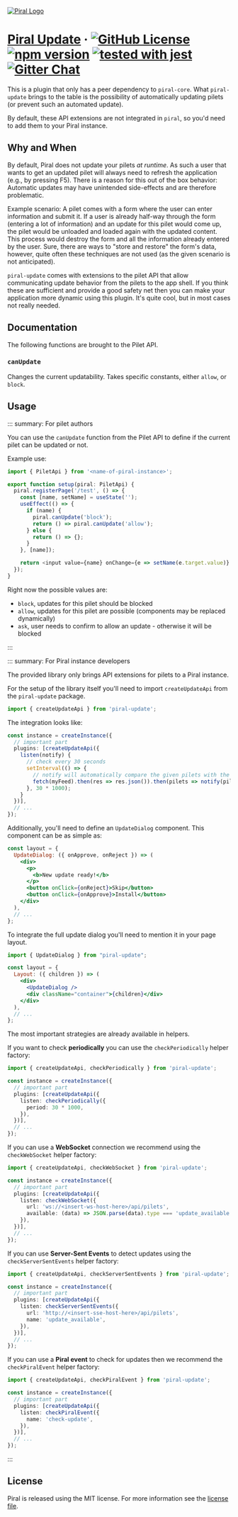 [![Piral Logo](https://github.com/smapiot/piral/raw/master/docs/assets/logo.png)](https://piral.io)

# [Piral Update](https://piral.io) &middot; [![GitHub License](https://img.shields.io/badge/license-MIT-blue.svg)](https://github.com/smapiot/piral/blob/master/LICENSE) [![npm version](https://img.shields.io/npm/v/piral-update.svg?style=flat)](https://www.npmjs.com/package/piral-update) [![tested with jest](https://img.shields.io/badge/tested_with-jest-99424f.svg)](https://jestjs.io) [![Gitter Chat](https://badges.gitter.im/gitterHQ/gitter.png)](https://gitter.im/piral-io/community)

This is a plugin that only has a peer dependency to `piral-core`. What `piral-update` brings to the table is the possibility of automatically updating pilets (or prevent such an automated update).

By default, these API extensions are not integrated in `piral`, so you'd need to add them to your Piral instance.

## Why and When

By default, Piral does not update your pilets *at runtime*. As such a user that wants to get an updated pilet will always need to refresh the application (e.g., by pressing F5). There is a reason for this out of the box behavior: Automatic updates may have unintended side-effects and are therefore problematic.

Example scenario: A pilet comes with a form where the user can enter information and submit it. If a user is already half-way through the form (entering a lot of information) and an update for this pilet would come up, the pilet would be unloaded and loaded again with the updated content. This process would destroy the form and all the information already entered by the user. Sure, there are ways to "store and restore" the form's data, however, quite often these techniques are not used (as the given scenario is not anticipated).

`piral-update` comes with extensions to the pilet API that allow communicating update behavior from the pilets to the app shell. If you think these are sufficient and provide a good safety net then you can make your application more dynamic using this plugin. It's quite cool, but in most cases not really needed.

## Documentation

The following functions are brought to the Pilet API.

### `canUpdate`

Changes the current updatability. Takes specific constants, either `allow`, or `block`.

## Usage

::: summary: For pilet authors

You can use the `canUpdate` function from the Pilet API to define if the current pilet can be updated or not.

Example use:

```ts
import { PiletApi } from '<name-of-piral-instance>';

export function setup(piral: PiletApi) {
  piral.registerPage('/test', () => {
    const [name, setName] = useState('');
    useEffect(() => {
      if (name) {
        piral.canUpdate('block');
        return () => piral.canUpdate('allow');
      } else {
        return () => {};
      }
    }, [name]);

    return <input value={name} onChange={e => setName(e.target.value)} />;
  });
}
```

Right now the possible values are:

- `block`, updates for this pilet should be blocked
- `allow`, updates for this pilet are possible (components may be replaced dynamically)
- `ask`, user needs to confirm to allow an update - otherwise it will be blocked

:::

::: summary: For Piral instance developers

The provided library only brings API extensions for pilets to a Piral instance.

For the setup of the library itself you'll need to import `createUpdateApi` from the `piral-update` package.

```ts
import { createUpdateApi } from 'piral-update';
```

The integration looks like:

```ts
const instance = createInstance({
  // important part
  plugins: [createUpdateApi({
    listen(notify) {
      // check every 30 seconds
      setInterval(() => {
        // notify will automatically compare the given pilets with the available ones
        fetch(myFeed).then(res => res.json()).then(pilets => notify(pilets));
      }, 30 * 1000);
    }
  })],
  // ...
});
```

Additionally, you'll need to define an `UpdateDialog` component. This component can be as simple as:

```jsx
const layout = {
  UpdateDialog: ({ onApprove, onReject }) => (
    <div>
      <p>
        <b>New update ready!</b>
      </p>
      <button onClick={onReject}>Skip</button>
      <button onClick={onApprove}>Install</button>
    </div>
  ),
  // ...
};
```

To integrate the full update dialog you'll need to mention it in your page layout.

```jsx
import { UpdateDialog } from "piral-update";

const layout = {
  Layout: ({ children }) => (
    <div>
      <UpdateDialog />
      <div className="container">{children}</div>
    </div>
  ),
  // ...
};
```

The most important strategies are already available in helpers.

If you want to check **periodically** you can use the `checkPeriodically` helper factory:

```ts
import { createUpdateApi, checkPeriodically } from 'piral-update';

const instance = createInstance({
  // important part
  plugins: [createUpdateApi({
    listen: checkPeriodically({
      period: 30 * 1000,
    }),
  })],
  // ...
});
```

If you can use a **WebSocket** connection we recommend using the `checkWebSocket` helper factory:

```ts
import { createUpdateApi, checkWebSocket } from 'piral-update';

const instance = createInstance({
  // important part
  plugins: [createUpdateApi({
    listen: checkWebSocket({
      url: 'ws://<insert-ws-host-here>/api/pilets',
      available: (data) => JSON.parse(data).type === 'update_available',
    }),
  })],
  // ...
});
```

If you can use **Server-Sent Events** to detect updates using the `checkServerSentEvents` helper factory:

```ts
import { createUpdateApi, checkServerSentEvents } from 'piral-update';

const instance = createInstance({
  // important part
  plugins: [createUpdateApi({
    listen: checkServerSentEvents({
      url: 'http://<insert-sse-host-here>/api/pilets',
      name: 'update_available',
    }),
  })],
  // ...
});
```

If you can use a **Piral event** to check for updates then we recommend the `checkPiralEvent` helper factory:

```ts
import { createUpdateApi, checkPiralEvent } from 'piral-update';

const instance = createInstance({
  // important part
  plugins: [createUpdateApi({
    listen: checkPiralEvent({
      name: 'check-update',
    }),
  })],
  // ...
});
```

:::

## License

Piral is released using the MIT license. For more information see the [license file](./LICENSE).
